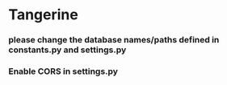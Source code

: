 # Tangerine

### please change the database names/paths defined in constants.py and settings.py 
### Enable CORS in settings.py
